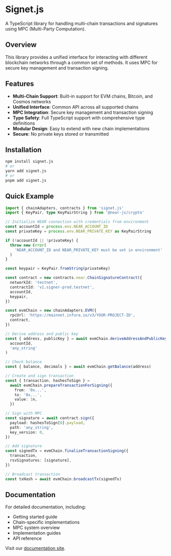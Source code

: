 # Signet.js

A TypeScript library for handling multi-chain transactions and signatures using MPC (Multi-Party Computation).

## Overview

This library provides a unified interface for interacting with different blockchain networks through a common set of methods. It uses MPC for secure key management and transaction signing.

## Features

- **Multi-Chain Support**: Built-in support for EVM chains, Bitcoin, and Cosmos networks
- **Unified Interface**: Common API across all supported chains
- **MPC Integration**: Secure key management and transaction signing
- **Type Safety**: Full TypeScript support with comprehensive type definitions
- **Modular Design**: Easy to extend with new chain implementations
- **Secure**: No private keys stored or transmitted

## Installation

```bash
npm install signet.js
# or
yarn add signet.js
# or
pnpm add signet.js
```

## Quick Example

```ts twoslash
import { chainAdapters, contracts } from 'signet.js'
import { KeyPair, type KeyPairString } from '@near-js/crypto'

// Initialize NEAR connection with credentials from environment
const accountId = process.env.NEAR_ACCOUNT_ID
const privateKey = process.env.NEAR_PRIVATE_KEY as KeyPairString

if (!accountId || !privateKey) {
  throw new Error(
    'NEAR_ACCOUNT_ID and NEAR_PRIVATE_KEY must be set in environment'
  )
}

const keypair = KeyPair.fromString(privateKey)

const contract = new contracts.near.ChainSignatureContract({
  networkId: 'testnet',
  contractId: 'v1.signer-prod.testnet',
  accountId,
  keypair,
})

const evmChain = new chainAdapters.EVM({
  rpcUrl: 'https://mainnet.infura.io/v3/YOUR-PROJECT-ID',
  contract,
})

// Derive address and public key
const { address, publicKey } = await evmChain.deriveAddressAndPublicKey(
  accountId,
  'any_string'
)

// Check balance
const { balance, decimals } = await evmChain.getBalance(address)

// Create and sign transaction
const { transaction, hashesToSign } =
  await evmChain.prepareTransactionForSigning({
    from: '0x...',
    to: '0x...',
    value: 1n,
  })

// Sign with MPC
const signature = await contract.sign({
  payload: hashesToSign[0].payload,
  path: 'any_string',
  key_version: 0,
})

// Add signature
const signedTx = evmChain.finalizeTransactionSigning({
  transaction,
  rsvSignatures: [signature],
})

// Broadcast transaction
const txHash = await evmChain.broadcastTx(signedTx)
```

## Documentation

For detailed documentation, including:

- Getting started guide
- Chain-specific implementations
- MPC system overview
- Implementation guides
- API reference

Visit our [documentation site](https://docs.sig.network/).
